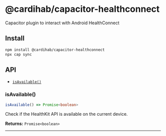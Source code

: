 # @cardihab/capacitor-healthconnect

Capacitor plugin to interact with Android HealthConnect

## Install

```bash
npm install @cardihab/capacitor-healthconnect
npx cap sync
```

## API

<docgen-index>

* [`isAvailable()`](#isavailable)

</docgen-index>

<docgen-api>
<!--Update the source file JSDoc comments and rerun docgen to update the docs below-->

### isAvailable()

```typescript
isAvailable() => Promise<boolean>
```

Check if the HealthKit API is available on the current device.

**Returns:** <code>Promise&lt;boolean&gt;</code>

--------------------

</docgen-api>
